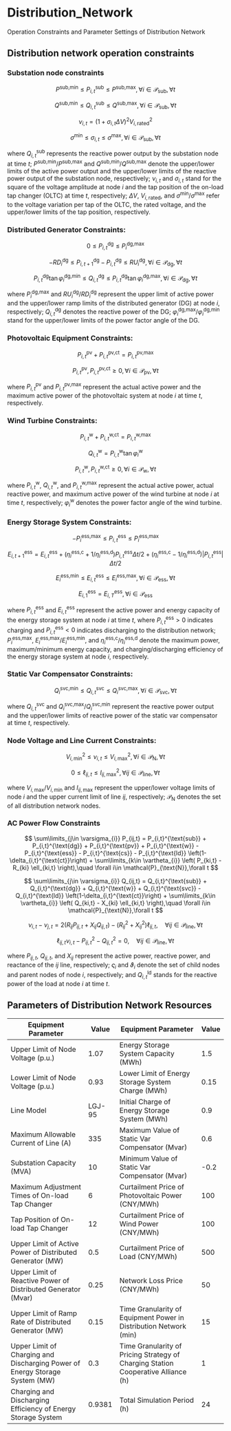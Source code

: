 # Distribution_Network
Operation Constraints and Parameter Settings of Distribution Network
## Distribution network operation constraints

### Substation node constraints

$$
P^\text{sub,min}\leq P_{i,t}^\text{sub}\leq P^\text{sub,max},\forall i\in \mathcal{P}_\text{sub},\forall t
$$

$$
Q^\text{sub,min}\leq Q_{i,t}^\text{sub}\leq Q^\text{sub,max},\forall i\in \mathcal{P}_\text{sub},\forall t
$$

$$
\nu_{i,t}=\left(1+\sigma_{i,t}\Delta V\right)^2V^2_{i,\text{rated}}
$$

$$
\sigma^\text{min}\leq \sigma_{i,t}\leq \sigma^\text{max},\forall i\in \mathcal{P}_\text{sub},\forall t
$$

where $Q_{i,t}^\text{sub}$ represents the reactive power output by the substation node at time *t*; $P^\text{sub,min}/P^\text{sub,max}$ and $Q^\text{sub,min}/Q^\text{sub,max}$ denote the upper/lower limits of the active power output and the upper/lower limits of the reactive power output of the substation node, respectively; $\nu_{i,t}$ and $\sigma_{i,t}$ stand for the square of the voltage amplitude at node *i* and the tap position of the on-load tap changer (OLTC) at time *t*, respectively; $\Delta V$, $V_{i,\text{rated}}$, and $\sigma^\text{min}/\sigma^\text{max}$ refer to the voltage variation per tap of the OLTC, the rated voltage, and the upper/lower limits of the tap position, respectively.

### Distributed Generator Constraints:

$$
0\leq P_{i,t}^\text{dg}\leq P_i^\text{dg,max}
$$

$$
-RD_i^\text{dg}\leq P_{i,t+1}^\text{dg}-P_{i,t}^\text{dg}\leq RU_i^\text{dg},\forall i\in \mathcal{P}_\text{dg},\forall t
$$

$$
P_{i,t}^\text{dg}\tan\varphi_i^\text{dg,min}\leq Q_{i,t}^\text{dg}\leq P_{i,t}^\text{dg}\tan\varphi_i^\text{dg,max},\forall i\in \mathcal{P}_\text{dg},\forall t
$$

where $P_i^\text{dg,max}$ and $RU_i^\text{dg}/RD_i^\text{dg}$ represent the upper limit of active power and the upper/lower ramp limits of the distributed generator (DG) at node *i*, respectively; $Q_{i,t}^\text{dg}$ denotes the reactive power of the DG; $\varphi_i^\text{dg,max}/\varphi_i^\text{dg,min}$ stand for the upper/lower limits of the power factor angle of the DG.

### Photovoltaic Equipment Constraints:

$$
P_{i,t}^\text{pv}+P_{i,t}^\text{pv,ct}=P^\text{pv,max}_{i,t}
$$

$$
P_{i,t}^\text{pv},P_{i,t}^\text{pv,ct}\geq 0,\forall i\in \mathcal{P}_\text{pv},\forall t
$$

where $P_{i,t}^\text{pv}$ and $P_{i,t}^\text{pv,max}$ represent the actual active power and the maximum active power of the photovoltaic system at node *i* at time *t*, respectively.

### Wind Turbine Constraints:

$$
P_{i,t}^\text{w}+P_{i,t}^\text{w,ct}=P^\text{w,max}_{i,t}
$$

$$
Q_{i,t}^\text{w}=P^\text{w}_{i,t}\tan\varphi_i^\text{w}
$$

$$
P_{i,t}^\text{w},P_{i,t}^\text{w,ct}\geq 0,\forall i\in \mathcal{P}_\text{w},\forall t
$$

where $P_{i,t}^\text{w}$, $Q_{i,t}^\text{w}$, and $P_{i,t}^\text{w,max}$ represent the actual active power, actual reactive power, and maximum active power of the wind turbine at node *i* at time *t*, respectively; $\varphi_i^\text{w}$ denotes the power factor angle of the wind turbine.

### Energy Storage System Constraints:

$$
-P_i^\text{ess,max}\leq P_{i,t}^\text{ess}\leq P_i^\text{ess,max}
$$

$$
E_{i,t+1}^\text{ess}=E_{i,t}^\text{ess}+\left(\eta_i^\text{ess,c}+1/\eta_i^\text{ess,d}\right)P_{i,t}^\text{ess}\Delta t/2+\left(\eta_i^\text{ess,c}-1/\eta_i^\text{ess,d}\right)\left|P_{i,t}^\text{ess}\right|\Delta t/2
$$

$$
E_{i}^\text{ess,min}\leq E_{i,t}^\text{ess}\leq E_{i}^\text{ess,max},\forall i\in\mathcal{P}_\text{ess},\forall t
$$

$$
E_{i,1}^\text{ess}=E_{i,T}^\text{ess},\forall i\in\mathcal{P}_\text{ess}
$$

where $P_{i,t}^\text{ess}$ and $E_{i,t}^\text{ess}$ represent the active power and energy capacity of the energy storage system at node *i* at time *t*, where $P_{i,t}^\text{ess}>0$ indicates charging and $P_{i,t}^\text{ess}<0$ indicates discharging to the distribution network; $P_{i}^\text{ess,max}$, $E_{i}^\text{ess,max}/E_{i}^\text{ess,min}$, and $\eta_i^\text{ess,c}/\eta_i^\text{ess,d}$ denote the maximum power, maximum/minimum energy capacity, and charging/discharging efficiency of the energy storage system at node *i*, respectively.

### Static Var Compensator Constraints:

$$
Q_i^\text{svc,min}\leq Q_{i,t}^\text{svc}\leq Q_i^\text{svc,max},\forall i\in\mathcal{P}_\text{svc},\forall t
$$

where $Q_{i,t}^\text{svc}$ and $Q_i^\text{svc,max}/Q_i^\text{svc,min}$ represent the reactive power output and the upper/lower limits of reactive power of the static var compensator at time *t*, respectively.

### Node Voltage and Line Current Constraints:

$$
V_{i,\text{min}}^2\leq \nu_{i,t}\leq V_{i,\text{max}}^2,\forall i\in\mathcal{P}_\text{N},\forall t
$$

$$
0\leq \ell_{ij,t}\leq I_{ij,\text{max}}^2,\forall ij\in\mathcal{P}_\text{line},\forall t
$$

where $V_{i,\text{max}}/V_{i,\text{min}}$ and $I_{ij,\text{max}}$ represent the upper/lower voltage limits of node *i* and the upper current limit of line *ij*, respectively; $\mathcal{P}_\text{N}$ denotes the set of all distribution network nodes.

### AC Power Flow Constraints

$$
\sum\limits_{j\in \varsigma_{i}} P_{ij,t} = P_{i,t}^{\text{sub}} + P_{i,t}^{\text{dg}} + P_{i,t}^{\text{pv}} + P_{i,t}^{\text{w}} - P_{i,t}^{\text{ess}} - P_{i,t}^{\text{cs}} - P_{i,t}^{\text{ld}} \left(1-\delta_{i,t}^{\text{ct}}\right) + \sum\limits_{k\in \vartheta_{i}} \left( P_{ki,t} - R_{ki} \ell_{ki,t} \right),\quad \forall i\in \mathcal{P}_{\text{N}},\forall t
$$

$$
\sum\limits_{j\in \varsigma_{i}} Q_{ij,t} = Q_{i,t}^{\text{sub}} + Q_{i,t}^{\text{dg}} + Q_{i,t}^{\text{w}} + Q_{i,t}^{\text{svc}} - Q_{i,t}^{\text{ld}} \left(1-\delta_{i,t}^{\text{ct}}\right) + \sum\limits_{k\in \vartheta_{i}} \left( Q_{ki,t} - X_{ki} \ell_{ki,t} \right),\quad \forall i\in \mathcal{P}_{\text{N}},\forall t
$$

$$
\nu_{i,t} - \nu_{j,t} = 2 \left( R_{ij} P_{ij,t} + X_{ij} Q_{ij,t} \right) - \left( R_{ij}^{2} + X_{ij}^{2} \right) \ell_{ij,t},\quad \forall ij\in \mathcal{P}_{\text{line}},\forall t
$$

$$
\ell_{ij,t} \nu_{i,t} - P_{ij,t}^{2} - Q_{ij,t}^{2} = 0,\quad \forall ij\in \mathcal{P}_{\text{line}},\forall t
$$

where $P_{ij,t}$, $Q_{ij,t}$, and $X_{ij}$ represent the active power, reactive power, and reactance of the $ij$ line, respectively; $\varsigma_{i}$ and $\vartheta_{i}$ denote the set of child nodes and parent nodes of node $i$, respectively; and $Q_{i,t}^{\text{ld}}$ stands for the reactive power of the load at node $i$ at time $t$. 

## Parameters of Distribution Network Resources

| Equipment Parameter                                          | Value  | Equipment Parameter                                          | Value |
| ------------------------------------------------------------ | ------ | ------------------------------------------------------------ | ----- |
| Upper Limit of Node Voltage (p.u.)                           | 1.07   | Energy Storage System Capacity (MWh)                         | 1.5   |
| Lower Limit of Node Voltage (p.u.)                           | 0.93   | Lower Limit of Energy Storage System Charge (MWh)            | 0.15  |
| Line Model                                                   | LGJ-95 | Initial Charge of Energy Storage System (MWh)                | 0.9   |
| Maximum Allowable Current of Line (A)                        | 335    | Maximum Value of Static Var Compensator (Mvar)               | 0.6   |
| Substation Capacity (MVA)                                    | 10     | Minimum Value of Static Var Compensator (Mvar)               | -0.2  |
| Maximum Adjustment Times of On-load Tap Changer              | 6      | Curtailment Price of Photovoltaic Power (CNY/MWh)          | 100   |
| Tap Position of On-load Tap Changer                          | 12     | Curtailment Price of Wind Power (CNY/MWh)                  | 100   |
| Upper Limit of Active Power of Distributed Generator (MW)    | 0.5    | Curtailment Price of Load (CNY/MWh)                           | 500   |
| Upper Limit of Reactive Power of Distributed Generator (Mvar) | 0.25   | Network Loss Price (CNY/MWh)                                          | 50    |
| Upper Limit of Ramp Rate of Distributed Generator (MW)       | 0.15   | Time Granularity of Equipment Power in Distribution Network (min) | 15    |
| Upper Limit of Charging and Discharging Power of Energy Storage System (MW) | 0.3    | Time Granularity of Pricing Strategy of Charging Station Cooperative Alliance (h) | 1     |
| Charging and Discharging Efficiency of Energy Storage System | 0.9381 | Total Simulation Period (h)                                  | 24    |

